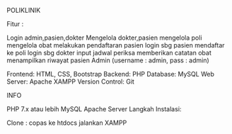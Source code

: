 POLIKLINIK

Fitur :

Login admin,pasien,dokter
Mengelola dokter,pasien
mengelola poli
mengelola obat
melakukan pendaftaran pasien
login sbg pasien
mendaftar ke poli
login sbg dokter
input jadwal periksa
memberikan catatan obat
menampilkan riwayat pasien
Admin (username : admin, pass : admin)

Frontend: HTML, CSS, Bootstrap Backend: PHP Database: MySQL Web Server: Apache XAMPP Version Control: Git

INFO

PHP 7.x atau lebih
MySQL
Apache Server
Langkah Instalasi:

Clone : 
copas ke htdocs
jalankan XAMPP
